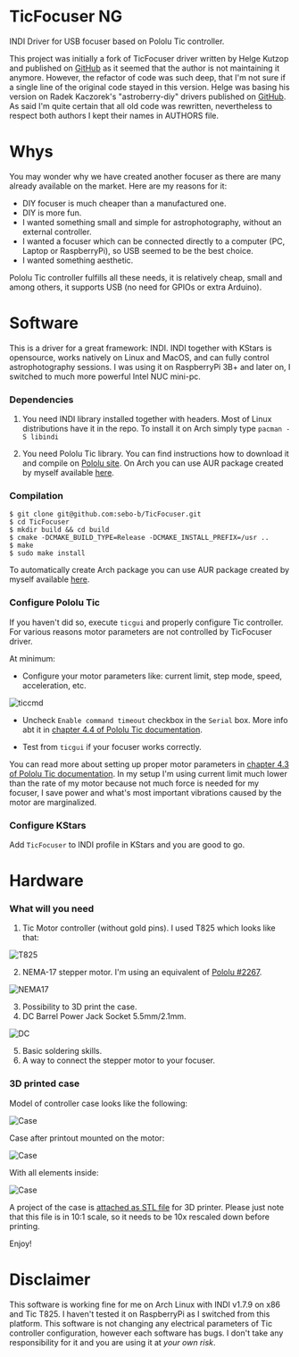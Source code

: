 # TicFocuser NG
INDI Driver for USB focuser based on Pololu Tic controller.

This project was initially a fork of TicFocuser driver written by Helge Kutzop and published on [GitHub](https://github.com/HelgeMK/TicFocuser) as it seemed that the author is not maintaining it anymore. However, the refactor of code was such deep, that I'm not sure if a single line of the original code stayed in this version. Helge was basing his version on Radek Kaczorek's "astroberry-diy" drivers published on [GitHub](https://github.com/rkaczorek/astroberry-diy). As said I'm quite certain that all old code was rewritten, nevertheless to respect both authors I kept their names in AUTHORS file.

# Whys

You may wonder why we have created another focuser as there are many already available on the market. Here are my reasons for it:
* DIY focuser is much cheaper than a manufactured one.
* DIY is more fun.
* I wanted something small and simple for astrophotography, without an external controller.
* I wanted a focuser which can be connected directly to a computer (PC, Laptop or RaspberryPi), so USB seemed to be the best choice.
* I wanted something aesthetic.

Pololu Tic controller fulfills all these needs, it is relatively cheap, small and among others, it supports USB (no need for GPIOs or extra Arduino).

# Software

This is a driver for a great framework: INDI. INDI together with KStars is opensource, works natively on Linux and MacOS, and can fully control astrophotography sessions. I was using it on RaspberryPi 3B+ and later on, I switched to much more powerful Intel NUC mini-pc. 

### Dependencies

1. You need INDI library installed together with headers. Most of Linux distributions have it in the repo. To install it on Arch simply type `pacman -S libindi`

2. You need Pololu Tic library. You can find instructions how to download it and compile on [Pololu site](https://www.pololu.com/docs/0J71). On Arch you can use AUR package created by myself available [here](https://aur.archlinux.org/packages/pololu-tic-software/).

### Compilation

```
$ git clone git@github.com:sebo-b/TicFocuser.git
$ cd TicFocuser
$ mkdir build && cd build
$ cmake -DCMAKE_BUILD_TYPE=Release -DCMAKE_INSTALL_PREFIX=/usr ..
$ make
$ sudo make install
```
To automatically create Arch package you can use AUR package created by myself available [here](https://aur.archlinux.org/packages/libindi-ticfocuser/).

### Configure Pololu Tic

If you haven't did so, execute `ticgui` and properly configure Tic controller. For various reasons motor parameters are not controlled by TicFocuser driver.

At minimum:
* Configure your motor parameters like: current limit, step mode, speed, acceleration, etc.

![ticcmd](https://raw.githubusercontent.com/sebo-b/TicFocuser-ng/master/extras/ticgui_motorsettings.png)

* Uncheck `Enable command timeout` checkbox in the `Serial` box. More info abt it in [chapter 4.4 of Pololu Tic documentation](https://www.pololu.com/docs/0J71/all#4.4). 

* Test from `ticgui` if your focuser works correctly.

You can read more about setting up proper motor parameters in [chapter 4.3 of Pololu Tic documentation](https://www.pololu.com/docs/0J71/all#4.3). In my setup I'm using current limit much lower than the rate of my motor because not much force is needed for my focuser, I save power and what's most important vibrations caused by the motor are marginalized.

### Configure KStars

Add `TicFocuser` to INDI profile in KStars and you are good to go.

# Hardware

### What will you need
1. Tic Motor controller (without gold pins). I used T825 which looks like that:

![T825](https://raw.githubusercontent.com/sebo-b/TicFocuser-ng/master/extras/tic825.jpg)

2. NEMA-17 stepper motor. I'm using an equivalent of [Pololu #2267](https://www.pololu.com/product/2267).

![NEMA17](https://raw.githubusercontent.com/sebo-b/TicFocuser-ng/master/extras/nema17.jpg)

3. Possibility to 3D print the case.
4. DC Barrel Power Jack Socket 5.5mm/2.1mm.

![DC](https://raw.githubusercontent.com/sebo-b/TicFocuser-ng/master/extras/dc_barrel.jpg)

5. Basic soldering skills.
6. A way to connect the stepper motor to your focuser.

### 3D printed case

Model of controller case looks like the following:

![Case](https://raw.githubusercontent.com/sebo-b/TicFocuser-ng/master/extras/case1.jpg)

Case after printout mounted on the motor:

![Case](https://raw.githubusercontent.com/sebo-b/TicFocuser-ng/master/extras/case2.jpg)

With all elements inside:

![Case](https://raw.githubusercontent.com/sebo-b/TicFocuser-ng/master/extras/case3.jpg)

A project of the case is [attached as STL file](https://raw.githubusercontent.com/sebo-b/TicFocuser-ng/master/extras/ticfocuser_case.stl) for 3D printer. Please just note that this file is in 10:1 scale, so it needs to be 10x rescaled down before printing. 

Enjoy!

# Disclaimer

This software is working fine for me on Arch Linux with INDI v1.7.9 on x86 and Tic T825. I haven't tested it on RaspberryPi as I switched from this platform. This software is not changing any electrical parameters of Tic controller configuration, however each software has bugs. I don't take any responsibility for it and you are using it at *your own risk*.
